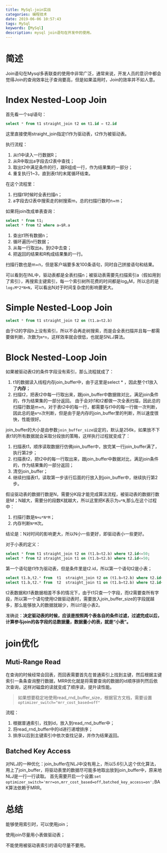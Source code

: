 ```yaml
---
title: MySql-join实战
categories: 编程技术
date: 2019-06-06 10:57:43
tags: MySql
keywords: [MySql]
description: mysql join语句在开发中的使用。
---
```

# 简述
Join语句在Mysql多表联查的使用中非常广泛，通常来说，开发人员的意识中都会觉得Join的查询效率比子查询要高，但是如果滥用时，Join的效率并不如人意。


# Index Nested-Loop Join
首先看一个sql语句：
```sql
select * from t1 straight_join t2 on t1.id = t2.id
```
这里直接使用straight_join指定t1作为驱动表，t2作为被驱动表。

执行流程：
1. 从t1中读入一行数据R；
2. 从R中取出a字段去t2表中查找；
3. 取出t2中满足条件的行，跟R组成一行，作为结果集的一部分；
4. 重复执行1~3，直到表t1的末尾循环结束。

在这个流程里：
1. 扫描t1时候时全表扫描n；
2. a字段去t2表中搜索走的树搜索m，总的扫描行数时n+m；

如果将join改成单表查询：
```sql
select * from t1;
select * from t2 where a=$R.a
```
1. 查出t1所有数据n；
2. 循环遍历n行数据；
3. 从每一行取出a，到t2中去查；
4. 把返回的结果和R构成结果集的一行。

扫描行数也是m+n，但是客户端要多发100条语句，同时自己拼接语句和结果。

可以看到在INL中，驱动表都是全表扫描n；被驱动表需要先扫描索引a（假如用到了索引），再搜索主键索引，每一个索引树所花费的时间都是log₂M，所以总的是`log₂M*2*N+N`，可以看出N对于时间复杂度的影响要更大。

# Simple Nested-Loop Join
```sql
select * from t1 straight_join t2 on (t1.a=t2.b)
```
由于t2的字段b上没有索引，所以不会再走树搜索，而是会全表扫描并且每一都需要做判断，次数为`m*n`，这样效率就会很低，也就是SNLJ算法。

# Block Nested-Loop Join
如果被驱动表t2的条件字段没有索引，那么流程就成了：
1. t1的数据读入线程内存join_buffer中，由于这里是select * ，因此整个t1放入了**内存**；
2. 扫描t2，把表t2中每一行取出来，跟join_buffer中数据做对比，满足join条件的，作为结果集的一部分返回。
由于会对t1和t2都做一次全表扫描，因此总的扫描行数是m+n，对于表t2中的每一行，都需要与t1中的每一行做一次判断，因此总的是`m*n`次判断，但是由于是内存的join_buffer里的判断，所以速度很快，性能很好。

join_buffer的大小是由参数`join_buffer_size`设定的，默认是256k，如果放不下表t1的所有数据就会采取分段放的策略，这样执行过程就变成了：
1. 扫描表t1，顺序读取数据行仿佛join_buffer中，放完某一行join_buffer满了，执行第2步；
2. 扫描表t2，把t2中的每一行取出来，跟join_buffer中数据对比，满足join条件的，作为结果集的一部分返回；
3. 清空join_buffer；
4. 继续扫描表t1，读取第一步该行后面的行放入到join_buffer中，继续执行第2步。

假设驱动表的数据行数是N，需要分K段才能完成算法流程，被驱动表的数据行数是M；N越大，需要分的段数K就越大，所以这里把K表示为`u*N`,那么在这个过程中：
1. 扫描行数是`N+u*N*M`；
2. 内存判断`N*M`次。

结论是：N对时间的影响更大，所以N小一些更好，即驱动表小一些更好。


对于小表的定义：
```sql
select * from t1 straight_join t2 on (t1.b=t2.b) where t2.id<=50;
select * from t2 straight_join t1 on (t1.b=t2.b) where t2.id<=50;
```
第一个语句是t1作为驱动表，但是条件里是t2.id，所以第一个语句t2是小表；
```sql
select t1.b,t2.* from  t1  straight_join t2 on (t1.b=t2.b) where t2.id<=100;
select t1.b,t2.* from  t2  straight_join t1 on (t1.b=t2.b) where t2.id<=100;
```
t2表数据和t1表数据相差不多的情况下，由于t1只查一个字段，而t2需要查所有字段，所以第一个语句使用t2做驱动表时，需要放入join_buffer_size的字段就越多，那么能够放入的数据就越少，所以t1是小表2。

准确说：**决定驱动表的时候，应该是按照两个表各自的条件过滤，过滤完成以后，计算参与join的各字段的总数据量，数据量小的表，就是“小表”。**

# join优化
## Muti-Range Read
在查询的时候经常会回表，而回表需要首先在普通索引上找到主键，然后根据主键索引一条条查询整行数据，MRR优化就是将需要查询的数据的id顺序排列然后依次查询，这样对磁盘的读就变成了顺序读，提升读性能。
> 如果想要稳定地使用read_rnd_buffer_size，根据官方文档，需要设置`optimizer_switch="mrr_cost_based=off"`

流程：
1. 根据普通索引，找到id，放入到read_rnd_buffer中；
2. 将read_rnd_buffer中的id进行递增排序；
3. 排序以后到主键索引中依次查找记录，并作为结果返回。

## Batched Key Access
对NLJ的一种优化：join_buffer在NLJ中没有用上，所以5.6引入这个优化算法，用上了join_buffer，将驱动表里的数据尽可能多地取出放到join_buffer中，原来地NLJ是一行一行读取。
首先需要开启一个设置:`set optimizer_switch='mrr=on,mrr_cost_based=off,batched_key_access=on';`BAK算法依赖于MRR。


# 总结
能够使用索引时，可以使用join；

使用join尽量用小表做驱动表；

不能使用被驱动表索引的语句尽量不要用。